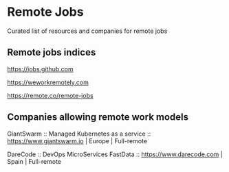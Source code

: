 # Remote Jobs
Curated list of resources and companies for remote jobs

## Remote jobs indices

https://jobs.github.com

https://weworkremotely.com

https://remote.co/remote-jobs


## Companies allowing remote work models

GiantSwarm :: Managed Kubernetes as a service :: https://www.giantswarm.io | Europe | Full-remote

DareCode :: DevOps MicroServices FastData :: https://www.darecode.com | Spain | Full-remote
